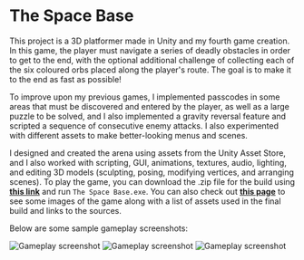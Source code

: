 The Space Base
==============

This project is a 3D platformer made in Unity and my fourth game creation. In this game, the player must navigate a series of deadly obstacles in order to get to the end, with the optional additional challenge of collecting each of the six coloured orbs placed along the player's route. The goal is to make it to the end as fast as possible!

To improve upon my previous games, I implemented passcodes in some areas that must be discovered and entered by the player, as well as a large puzzle to be solved, and I also implemented a gravity reversal feature and scripted a sequence of consecutive enemy attacks. I also experimented with different assets to make better-looking menus and scenes.

I designed and created the arena using assets from the Unity Asset Store, and I also worked with scripting, GUI, animations, textures, audio, lighting, and editing 3D models (sculpting, posing, modifying vertices, and arranging scenes). To play the game, you can download the .zip file for the build using **[this link](https://drive.google.com/uc?export=download&id=1gSNAK2ZZJHmp5pzwot2zI2-SD2GoAFLK)** and run `The Space Base.exe`. You can also check out **[this page](https://bensta.epizy.com/spacebase/)** to see some images of the game along with a list of assets used in the final build and links to the sources.

Below are some sample gameplay screenshots:

![Gameplay screenshot](https://github.com/benstamour/spacebase/assets/115811410/d075053d-7088-4726-bd4b-e4eff4b7cf7b)
![Gameplay screenshot](https://github.com/benstamour/spacebase/assets/115811410/03c84fac-d2bf-471a-b47d-a077ab4e9917)
![Gameplay screenshot](https://github.com/benstamour/spacebase/assets/115811410/26f1e4e0-8a2e-4b42-89ab-3fbf855b9830)

